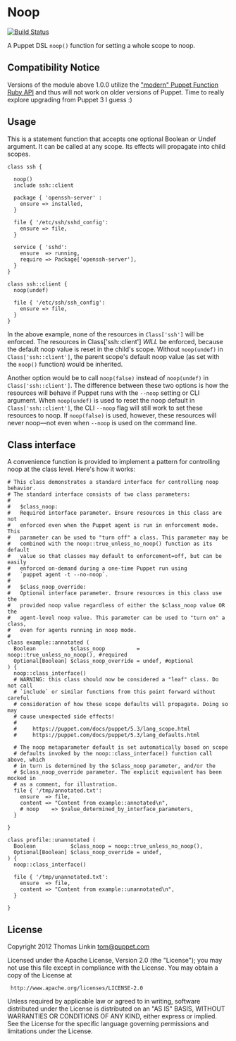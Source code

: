 # Noop

[![Build Status](https://travis-ci.org/trlinkin/trlinkin-noop.png?branch=master)](https://travis-ci.org/trlinkin/trlinkin-noop)

A Puppet DSL `noop()` function for setting a whole scope to noop.

## Compatibility Notice
Versions of the module above 1.0.0 utilize the ["modern" Puppet Function Ruby API](https://puppet.com/docs/puppet/latest/functions_ruby_overview.html) and thus
will not work on older versions of Puppet. Time to really explore upgrading from Puppet 3 I guess :)

## Usage

This is a statement function that accepts one optional Boolean or Undef argument. It can be called at any
scope. Its effects will propagate into child scopes.

```puppet
class ssh {

  noop()
  include ssh::client

  package { 'openssh-server' :
    ensure => installed,
  }

  file { '/etc/ssh/sshd_config':
    ensure => file,
  }

  service { 'sshd':
    ensure  => running,
    require => Package['openssh-server'],
  }
}

class ssh::client {
  noop(undef)

  file { '/etc/ssh/ssh_config':
    ensure => file,
  }
}
```

In the above example, none of the resources in `Class['ssh']` will be enforced. The resources in Class['ssh::client'] *WILL* be enforced, because the default noop value is reset in the child's scope. Without `noop(undef)` in `Class['ssh::client']`, the parent scope's default noop value (as set with the `noop()` function) would be inherited.

Another option would be to call `noop(false)` instead of `noop(undef)` in `Class['ssh::client']`. The difference between these two options is how the resources will behave if Puppet runs with the `--noop` setting or CLI argument. When `noop(undef)` is used to reset the noop default in `Class['ssh::client']`, the CLI `--noop` flag will still work to set these resources to noop. If `noop(false)` is used, however, these resources will never noop—not even when `--noop` is used on the command line.

## Class interface

A convenience function is provided to implement a pattern for controlling noop
at the class level. Here's how it works:

```puppet
# This class demonstrates a standard interface for controlling noop behavior.
# The standard interface consists of two class parameters:
#
#   $class_noop:
#   Required interface parameter. Ensure resources in this class are not
#   enforced even when the Puppet agent is run in enforcement mode. This
#   parameter can be used to "turn off" a class. This parameter may be
#   combined with the noop::true_unless_no_noop() function as its default
#   value so that classes may default to enforcement=off, but can be easily
#   enforced on-demand during a one-time Puppet run using
#   `puppet agent -t --no-noop`.
#
#   $class_noop_override:
#   Optional interface parameter. Ensure resources in this class use the
#   provided noop value regardless of either the $class_noop value OR the
#   agent-level noop value. This parameter can be used to "turn on" a class,
#   even for agents running in noop mode.
#
class example::annotated (
  Boolean           $class_noop          = noop::true_unless_no_noop(), #required
  Optional[Boolean] $class_noop_override = undef, #optional
) {
  noop::class_interface()
  # WARNING: this class should now be considered a "leaf" class. Do not call
  # `include` or similar functions from this point forward without careful
  # consideration of how these scope defaults will propagate. Doing so may
  # cause unexpected side effects!
  #
  #     https://puppet.com/docs/puppet/5.3/lang_scope.html
  #     https://puppet.com/docs/puppet/5.3/lang_defaults.html

  # The noop metaparameter default is set automatically based on scope
  # defaults invoked by the noop::class_interface() function call above, which
  # in turn is determined by the $class_noop parameter, and/or the
  # $class_noop_override parameter. The explicit equivalent has been mocked in
  # as a comment, for illustration.
  file { '/tmp/annotated.txt':
    ensure  => file,
    content => "Content from example::annotated\n",
    # noop    => $value_determined_by_interface_parameters,
  }

}
```

```puppet
class profile::unannotated (
  Boolean           $class_noop = noop::true_unless_no_noop(),
  Optional[Boolean] $class_noop_override = undef,
) {
  noop::class_interface()

  file { '/tmp/unannotated.txt':
    ensure  => file,
    content => "Content from example::unannotated\n",
  }

}
```


## License

   Copyright 2012 Thomas Linkin <tom@puppet.com>

   Licensed under the Apache License, Version 2.0 (the "License");
   you may not use this file except in compliance with the License.
   You may obtain a copy of the License at

     http://www.apache.org/licenses/LICENSE-2.0

   Unless required by applicable law or agreed to in writing, software
   distributed under the License is distributed on an "AS IS" BASIS,
   WITHOUT WARRANTIES OR CONDITIONS OF ANY KIND, either express or implied.
   See the License for the specific language governing permissions and
   limitations under the License.
